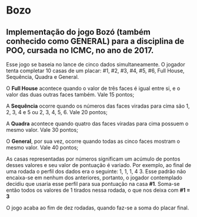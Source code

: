 # Bozo
## Implementação do jogo Bozó (também conhecido como GENERAL) para a disciplina de POO, cursada no ICMC, no ano de 2017.

Esse jogo se baseia no lance de cinco dados simultaneamente. O jogador tenta completar 10 casas de um placar: 
#1, #2, #3, #4, #5, #6, Full House, Sequência, Quadra e General.

O **Full House** acontece quando o valor de três faces é igual entre si, e o valor das duas outras faces também. Vale 15 pontos;

A **Sequência** ocorre quando os números das faces viradas para cima são 1, 2, 3, 4 e 5 ou 2, 3, 4, 5, 6. Vale 20 pontos;

A **Quadra** acontece quando quatro das faces viradas para cima possuem o mesmo valor. Vale 30 pontos;

O **General**, por sua vez, ocorre quando todas as cinco faces mostram o mesmo valor. Vale 40 pontos;

As casas representadas por números significam um acúmulo de pontos desses valores e seu valor de pontuação é variado. Por exemplo,
ao final de uma rodada o perfil dos dados era o seguinte: 1, 1, 1, 4 3. Esse padrão não encaixa-se em nenhum dos anteriores, 
portanto, o jogador contemplado decidiu que usaria esse perfil para sua pontuação na casa **#1**. Soma-se então todos os valores
de 1 tirados nessa rodada, o que nos deixa com **#1 = 3**

O jogo acaba ao fim de dez rodadas, quando faz-se a soma do placar final.

